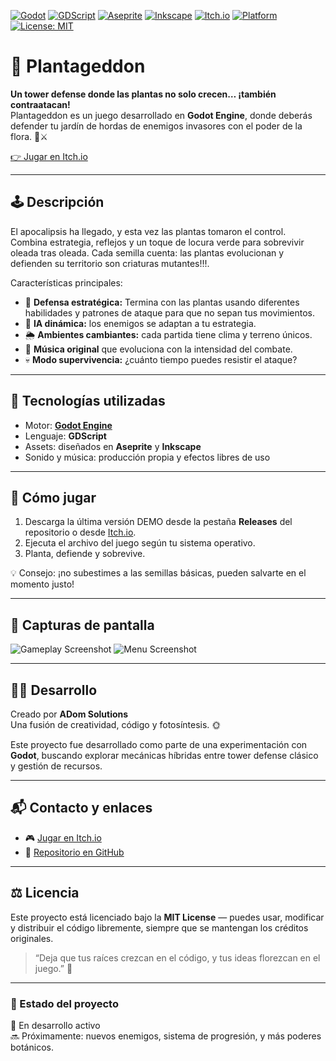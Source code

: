 [![Godot](https://img.shields.io/badge/Godot-Engine-478CBF?logo=godot-engine&logoColor=white)](https://godotengine.org/)
[![GDScript](https://img.shields.io/badge/GDScript-Language-478CBF?logo=godot-engine&logoColor=white)](https://docs.godotengine.org/en/stable/tutorials/scripting/gdscript/index.html)
[![Aseprite](https://img.shields.io/badge/Aseprite-Sprites-7D929E?logo=aseprite&logoColor=white)](https://www.aseprite.org/)
[![Inkscape](https://img.shields.io/badge/Inkscape-Vectors-000000?logo=inkscape&logoColor=white)](https://inkscape.org/)
[![Itch.io](https://img.shields.io/badge/Play_on-Itch.io-FA5C5C?logo=itch.io&logoColor=white)](https://adomgames.itch.io/plantageddon)
[![Platform](https://img.shields.io/badge/Platform-Windows%20%7C%20Linux%20%7C%20Web-0078D6?logo=windows&logoColor=white)](https://godotengine.org/)
[![License: MIT](https://img.shields.io/badge/License-MIT-yellow.svg)](./LICENSE)

# 🌱 Plantageddon

**Un tower defense donde las plantas no solo crecen… ¡también contraatacan!**  
Plantageddon es un juego desarrollado en **Godot Engine**, donde deberás defender tu jardín de hordas de enemigos invasores con el poder de la flora. 🌻⚔️  

[👉 Jugar en Itch.io](https://adomgames.itch.io/plantageddon)

---

## 🕹️ Descripción

El apocalipsis ha llegado, y esta vez las plantas tomaron el control.  
Combina estrategia, reflejos y un toque de locura verde para sobrevivir oleada tras oleada. Cada semilla cuenta: las plantas evolucionan y defienden su territorio son criaturas mutantes!!!.

Características principales:
- 🌿 **Defensa estratégica:** Termina con las plantas usando diferentes habilidades y patrones de ataque para que no sepan tus movimientos.  
- 🧠 **IA dinámica:** los enemigos se adaptan a tu estrategia.  
- 🌦️ **Ambientes cambiantes:** cada partida tiene clima y terreno únicos.  
- 🎵 **Música original** que evoluciona con la intensidad del combate.  
- 💀 **Modo supervivencia:** ¿cuánto tiempo puedes resistir el ataque?

---

## 🧩 Tecnologías utilizadas

- Motor: **[Godot Engine](https://godotengine.org/)**  
- Lenguaje: **GDScript**  
- Assets: diseñados en **Aseprite** y **Inkscape**  
- Sonido y música: producción propia y efectos libres de uso

---

## 🚀 Cómo jugar

1. Descarga la última versión DEMO desde la pestaña **Releases** del repositorio o desde [Itch.io](https://adomgames.itch.io/plantageddon).  
2. Ejecuta el archivo del juego según tu sistema operativo.  
3. Planta, defiende y sobrevive.  

💡 Consejo: ¡no subestimes a las semillas básicas, pueden salvarte en el momento justo!

---

## 📸 Capturas de pantalla


![Gameplay Screenshot](https://img.itch.zone/aW1nLzE1NDYzOTI4LnBuZw==/original/ZjK1pj.png)
![Menu Screenshot](https://img.itch.zone/aW1nLzE1NDYzOTI5LnBuZw==/original/WoFZxq.png)

---

## 🧑‍💻 Desarrollo

Creado por **ADom Solutions**  
Una fusión de creatividad, código y fotosíntesis. 🌞  

Este proyecto fue desarrollado como parte de una experimentación con **Godot**, buscando explorar mecánicas híbridas entre tower defense clásico y gestión de recursos.

---

## 📬 Contacto y enlaces

- 🎮 [Jugar en Itch.io](https://adomgames.itch.io/plantageddon)  
- 🧠 [Repositorio en GitHub](https://github.com/ADomSolutions/Plantageddon)  

---

## ⚖️ Licencia

Este proyecto está licenciado bajo la **MIT License** — puedes usar, modificar y distribuir el código libremente, siempre que se mantengan los créditos originales.  
> “Deja que tus raíces crezcan en el código, y tus ideas florezcan en el juego.” 🌱

---

### 🧪 Estado del proyecto
🚧 En desarrollo activo  
🔜 Próximamente: nuevos enemigos, sistema de progresión, y más poderes botánicos.
